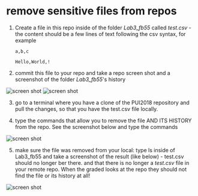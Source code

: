 # remove sensitive files from repos

1. Create a file in this repo inside of the folder _Lab3_fb55_ called _test.csv_ - the content should be a few lines of text following the csv syntax, for example

    ```
    a,b,c
    
    Hello,World,!
    ```
  

2. commit this file to your repo and take a repo screen shot and a screenshot of the folder _Lab3_fb55_'s history

![screen shot](img/test.csv.png)
![screen shot](img/history.png)

3. go to a terminal where you have a clone of the PUI2018 repository and pull the changes, so that you have the test.csv file locally. 

4. type the commands that allow you to remove the file AND ITS HISTORY from the repo. See the screenshot below and type the commands

![screen shot](img/commands.png)

5. make sure the file was removed from your local: type ls inside of Lab3_fb55 and take a screenshot of the result (like below) - test.csv should no longer ber there. and that there is no longer a _test.csv_ file in your remote repo. When the graded looks at the repo they should not find the file or its history at all!

![screen shot](img/repo_history.png)
